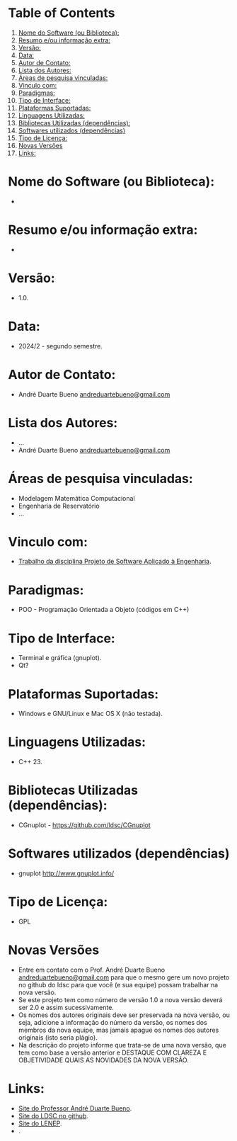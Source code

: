 
# Table of Contents

1.  [Nome do Software (ou Biblioteca):](#org74b06e6)
2.  [Resumo e/ou informação extra:](#org8a2f599)
3.  [Versão:](#orgdbe1ccb)
4.  [Data:](#orgfdecc95)
5.  [Autor de Contato:](#orga5e9b15)
6.  [Lista dos Autores:](#orge91ea39)
7.  [Áreas de pesquisa vinculadas:](#orgff65f29)
8.  [Vinculo com:](#org00fdc26)
9.  [Paradigmas:](#org2da5acb)
10. [Tipo de Interface:](#org86aabdc)
11. [Plataformas Suportadas:](#org0af88b3)
12. [Linguagens Utilizadas:](#org4b5cfee)
13. [Bibliotecas Utilizadas (dependências):](#org8069e3b)
14. [Softwares utilizados (dependências)](#org630e607)
15. [Tipo de Licença:](#org53b8f13)
16. [Novas Versões](#org32c03c4)
17. [Links:](#orgfefea3d)



<a id="org74b06e6"></a>

# Nome do Software (ou Biblioteca):

-   


<a id="org8a2f599"></a>

# Resumo e/ou informação extra:

-   


<a id="orgdbe1ccb"></a>

# Versão:

-   1.0.


<a id="orgfdecc95"></a>

# Data:

-   2024/2 - segundo semestre.


<a id="orga5e9b15"></a>

# Autor de Contato:

-   André Duarte Bueno <andreduartebueno@gmail.com>


<a id="orge91ea39"></a>

# Lista dos Autores:

-   &#x2026;
-   André Duarte Bueno <andreduartebueno@gmail.com>


<a id="orgff65f29"></a>

# Áreas de pesquisa vinculadas:

-   Modelagem Matemática Computacional
-   Engenharia de Reservatório
-   &#x2026;


<a id="org00fdc26"></a>

# Vinculo com:

-   [Trabalho da disciplina Projeto de Software Aplicado à Engenharia](https://sites.google.com/view/professorandreduartebueno/ensino/projeto-de-software-aplicado).


<a id="org2da5acb"></a>

# Paradigmas:

-   POO - Programação Orientada a Objeto (códigos em C++)


<a id="org86aabdc"></a>

# Tipo de Interface:

-   Terminal e gráfica (gnuplot).
-   Qt?


<a id="org0af88b3"></a>

# Plataformas Suportadas:

-   Windows e GNU/Linux e Mac OS X (não testada).


<a id="org4b5cfee"></a>

# Linguagens Utilizadas:

-   C++ 23.


<a id="org8069e3b"></a>

# Bibliotecas Utilizadas (dependências):

-   CGnuplot - <https://github.com/ldsc/CGnuplot>


<a id="org630e607"></a>

# Softwares utilizados (dependências)

-   gnuplot <http://www.gnuplot.info/>


<a id="org53b8f13"></a>

# Tipo de Licença:

-   GPL


<a id="org32c03c4"></a>

# Novas Versões

-   Entre em contato com o Prof. André Duarte Bueno
    andreduartebueno@gmail.com
    para que o mesmo gere um novo projeto no github do ldsc para que você (e sua equipe) possam trabalhar na nova versão.
-   Se este projeto tem como número de versão 1.0 a nova versão deverá ser 2.0 e assim sucessivamente.
-   Os nomes dos autores originais deve ser preservada na nova versão, ou seja, adicione a informação do número da versão, os nomes dos membros da nova equipe, mas jamais apague os nomes dos autores originais (isto seria plágio).
-   Na descrição do projeto informe que trata-se de uma nova versão, que tem como base a versão anterior e DESTAQUE COM CLAREZA E OBJETIVIDADE QUAIS AS NOVIDADES DA NOVA VERSÃO.


<a id="orgfefea3d"></a>

# Links:

-   [Site do Professor André Duarte Bueno](https://sites.google.com/view/professorandreduartebueno/).
-   [Site do LDSC no github](https://github.com/ldsc).
-   [Site do LENEP](https://uenf.br/cct/lenep).
-   .

